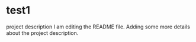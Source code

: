 # test1
project description
I am editing the README file. Adding some more details about the project description.
